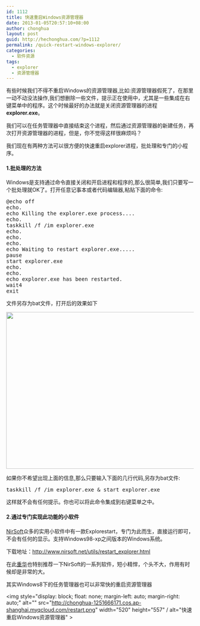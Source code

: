 ```yaml
---
id: 1112
title: 快速重启Windows资源管理器
date: 2013-01-05T20:57:10+08:00
author: chonghua
layout: post
guid: http://hechonghua.com/?p=1112
permalink: /quick-restart-windows-explorer/
categories:
  - 软件资源
tags:
  - explorer
  - 资源管理器
---
```

有些时候我们不得不重启Windows的资源管理器,比如:资源管理器假死了，在那里一动不动没法操作,我们想删除一些文件，提示正在使用中，尤其是一些集成在右键菜单中的程序。这个时候最好的办法就是关闭资源管理器的进程**explorer.exe**。

我们可以在任务管理器中直接结束这个进程，然后通过资源管理器的新建任务，再次打开资源管理器的进程，但是，你不觉得这样很麻烦吗？

<!--more-->

我们现在有两种方法可以很方便的快速重启explorer进程，批处理和专门的小程序。

#### 1.批处理的方法

Windows是支持通过命令直接关闭和开启进程和程序的,那么很简单,我们只要写一个批处理就OK了。打开任意记事本或者代码编辑器,粘贴下面的命令:

<pre class="brush: c-sharp; toolbar: false">@echo off
echo.
echo Killing the explorer.exe process....
echo.
taskkill /f /im explorer.exe
echo.
echo.
echo. 
echo Waiting to restart explorer.exe.....
pause
start explorer.exe
echo.
echo.
echo explorer.exe has been restarted.
wait4
exit</pre>

文件另存为bat文件，打开后的效果如下

<p style="text-align: center;">
  <img class="aligncenter" alt="" src="http://chonghua-1251666171.cos.ap-shanghai.myqcloud.com/rest.png" width="520" height="420" / alt="快速重启Windows资源管理器" >
</p>

如果你不希望出现上面的信息,那么只要输入下面的几行代码,另存为bat文件:

<pre class="brush: c-sharp; toolbar: false">taskkill /f /im explorer.exe & start explorer.exe</pre>

这样就不会有任何提示。你也可以将此命令集成到右键菜单之中。

#### 2.通过专门实现此功能的小软件

<a href="http://www.nirsoft.net/" target="_blank">NirSoft</a>众多的实用小软件中有一款Explorestart，专门为此而生，直接运行即可，不会有任何的显示。支持Windows98-xp之间版本的Windows系统。

下载地址：<a title="http://www.nirsoft.net/utils/restart_explorer.html" href="http://www.nirsoft.net/utils/restart_explorer.html" target="_blank">http://www.nirsoft.net/utils/restart_explorer.html</a>

在此<a href="http://hechonghua.com/" target="_blank">重华</a>也特别推荐一下NirSoft的一系列软件，短小精悍，个头不大，作用有时候却是非常的大。

其实Windows8下的任务管理器也可以非常快的重启资源管理器

<img style="display: block; float: none; margin-left: auto; margin-right: auto;" alt="" src="http://chonghua-1251666171.cos.ap-shanghai.myqcloud.com/restart.png" width="520" height="557" / alt="快速重启Windows资源管理器" >